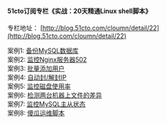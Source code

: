 #### 51cto订阅专栏《实战：20天精通Linux shell脚本》
专栏地址： [http://blog.51cto.com/cloumn/detail/22](http://blog.51cto.com/cloumn/detail/22)

案例1: [备份MySQL数据库](https://github.com/aminglinux/shell20/blob/master/1.md)
</br>
案例2: [监控Nginx服务器502](https://github.com/aminglinux/shell20/blob/master/2.md)
</br>
案例3: [批量添加用户](https://github.com/aminglinux/shell20/blob/master/3.md)
</br>
案例4: [自动封/解封IP](https://github.com/aminglinux/shell20/blob/master/4.md)
</br>
案例5: [监控磁盘使用率](https://github.com/aminglinux/shell20/blob/master/5.md)
</br>
案例6: [检测两台机器上文件的差异](https://github.com/aminglinux/shell20/blob/master/6.md)
</br>
案例7: [监控MySQL主从状态](https://github.com/aminglinux/shell20/blob/master/7.md)
</br>
案例8: [傻瓜运维脚本](https://github.com/aminglinux/shell20/blob/master/8.md)
</br>

